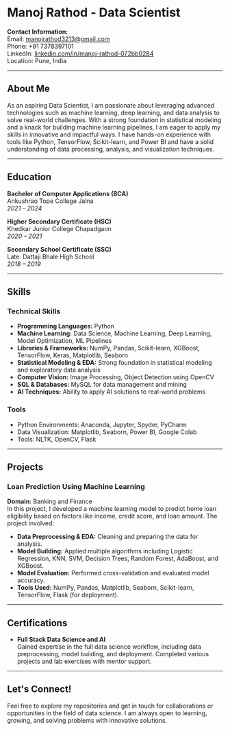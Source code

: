 # Manoj Rathod - Data Scientist

**Contact Information:**  
Email: [manojrathod3213@gmail.com](mailto:manojrathod3213@gmail.com)  
Phone: +91 7378397101  
LinkedIn: [linkedin.com/in/manoj-rathod-072bb0284](https://linkedin.com/in/manoj-rathod-072bb0284)  
Location: Pune, India  

---

## About Me

As an aspiring Data Scientist, I am passionate about leveraging advanced technologies such as machine learning, deep learning, and data analysis to solve real-world challenges. With a strong foundation in statistical modeling and a knack for building machine learning pipelines, I am eager to apply my skills in innovative and impactful ways. I have hands-on experience with tools like Python, TensorFlow, Scikit-learn, and Power BI and have a solid understanding of data processing, analysis, and visualization techniques.

---

## Education

**Bachelor of Computer Applications (BCA)**  
Ankushrao Tope College Jalna  
*2021 – 2024*

**Higher Secondary Certificate (HSC)**  
Khedkar Junior College Chapadgaon  
*2020 – 2021*

**Secondary School Certificate (SSC)**  
Late. Dattaji Bhale High School  
*2018 – 2019*

---

## Skills

### Technical Skills
- **Programming Languages:** Python
- **Machine Learning:** Data Science, Machine Learning, Deep Learning, Model Optimization, ML Pipelines
- **Libraries & Frameworks:** NumPy, Pandas, Scikit-learn, XGBoost, TensorFlow, Keras, Matplotlib, Seaborn
- **Statistical Modeling & EDA:** Strong foundation in statistical modeling and exploratory data analysis
- **Computer Vision:** Image Processing, Object Detection using OpenCV
- **SQL & Databases:** MySQL for data management and mining
- **AI Techniques:** Ability to apply AI solutions to real-world problems

### Tools
- Python Environments: Anaconda, Jupyter, Spyder, PyCharm
- Data Visualization: Matplotlib, Seaborn, Power BI, Google Colab
- Tools: NLTK, OpenCV, Flask

---

## Projects

### Loan Prediction Using Machine Learning
**Domain:** Banking and Finance  
In this project, I developed a machine learning model to predict home loan eligibility based on factors like income, credit score, and loan amount. The project involved:
- **Data Preprocessing & EDA:** Cleaning and preparing the data for analysis.
- **Model Building:** Applied multiple algorithms including Logistic Regression, KNN, SVM, Decision Trees, Random Forest, AdaBoost, and XGBoost.
- **Model Evaluation:** Performed cross-validation and evaluated model accuracy.
- **Tools Used:** NumPy, Pandas, Matplotlib, Seaborn, Scikit-learn, TensorFlow, Flask (for deployment).

---

## Certifications

- **Full Stack Data Science and AI**  
  Gained expertise in the full data science workflow, including data preprocessing, model building, and deployment. Completed various projects and lab exercises with mentor support.

---

## Let's Connect!

Feel free to explore my repositories and get in touch for collaborations or opportunities in the field of data science. I am always open to learning, growing, and solving problems with innovative solutions.
